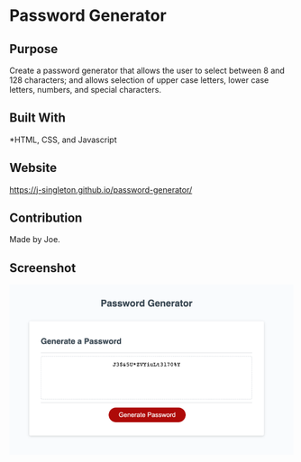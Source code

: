 # Password Generator
## Purpose
Create a password generator that allows the user to select between 8 and 128 characters; and allows selection of upper case letters, lower case letters, numbers, and special characters.

## Built With
*HTML, CSS, and Javascript

## Website
https://j-singleton.github.io/password-generator/

## Contribution
Made by Joe.

## Screenshot
![img.png](assets/images/img.png)